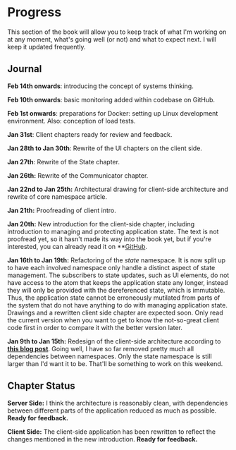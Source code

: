 # Progress
This section of the book will allow you to keep track of what I'm working on at any moment, what's going well (or not) and what to expect next. I will keep it updated frequently.

## Journal
**Feb 14th onwards**: introducing the concept of systems thinking.

**Feb 10th onwards**: basic monitoring added within codebase on GitHub.

**Feb 1st onwards**: preparations for Docker: setting up Linux development environment. Also: conception of load tests.

**Jan 31st**: Client chapters ready for review and feedback.

**Jan 28th to Jan 30th**: Rewrite of the UI chapters on the client side.

**Jan 27th**: Rewrite of the State chapter.

**Jan 26th:** Rewrite of the Communicator chapter.

**Jan 22nd to Jan 25th:** Architectural drawing for client-side architecture and rewrite of core namespace article.

**Jan 21th:** Proofreading of client intro.

**Jan 20th:** New introduction for the client-side chapter, including introduction to managing and protecting application state. The text is not proofread yet, so it hasn't made its way into the book yet, but if you're interested, you can already read it on **[GitHub](https://github.com/matthiasn/clojure-system-book/blob/master/manuscript/Client-Architecture.md).

**Jan 16th to Jan 19th:** Refactoring of the *state* namespace. It is now split up to have each involved namespace only handle a distinct aspect of state management. The subscribers to state updates, such as UI elements, do not have access to the atom that keeps the application state any longer, instead they will only be provided with the dereferenced state, which is immutable. Thus, the application state cannot be erroneously mutilated from parts of the system that do not have anything to do with managing application state. Drawings and a rewritten client side chapter are expected soon. Only read the current version when you want to get to know the not-so-great client code first in order to compare it with the better version later.

**Jan 9th to Jan 15th:** Redesign of the client-side architecture according to **[this blog post](http://matthiasnehlsen.com/blog/2015/01/09/Hairball-Removal/)**. Going well, I have so far removed pretty much all dependencies between namespaces. Only the state namespace is still larger than I'd want it to be. That'll be something to work on this weekend.

## Chapter Status
**Server Side:** I think the architecture is reasonably clean, with dependencies between different parts of the application reduced as much as possible. **Ready for feedback.**

**Client Side:** The client-side application has been rewritten to reflect the changes mentioned in the new introduction. **Ready for feedback.**
